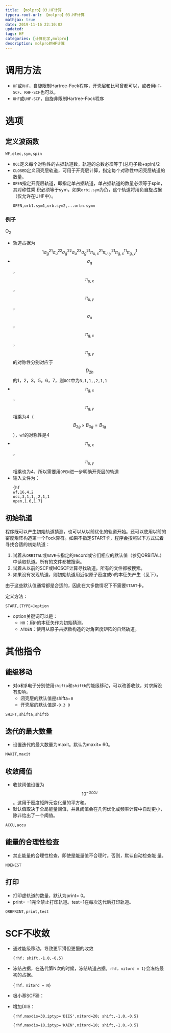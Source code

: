 ```yaml
---
title: 【molpro】03.HF计算
typora-root-url: 【molpro】03.HF计算
mathjax: true
date: 2019-11-16 22:10:02
updated: 
tags: HF
categories: [计算化学,molpro]
description: molpro的HF计算
---
```




# 调用方法

- `HF`或`RHF`，自旋限制Hartree-Fock程序，开壳层和比可曾都可以，或者用`HF-SCF`、`RHF-SCF`也可以。
- `UHF`或`UHF-SCF`，自旋非限制Hartree-Fock程序

# 选项

## 定义波函数

```
WF,elec,sym,spin
```
- `OCC`定义每个对称性的占据轨道数，轨道的总数必须等于(总电子数+spin)/2
- `CLOSED`定义闭壳层轨道，可用于开壳层计算，指定每个对称性中闭壳层轨道的数量。
- `OPEN`指定开壳层轨道，即指定单占据轨道，单占据轨道的数量必须等于spin，其对称性乘
  积必须等于sym，如果`orbi.sym`为负，这个轨道将用负自旋占据（仅允许在UHF中）。
  ```
  OPEN,orb1.sym1,orb.sym2,...orbn.symn
  ```

### 例子

O<sub>2</sub>
- 轨道占据为$$1\sigma_g^21\sigma_u^22\sigma_g^22\sigma_u^23\sigma_g^21\pi_{u,x}^21\pi_{u,y}^21\pi_{g,x}^11\pi_{g,y}^1$$
- $$\sigma_g$$，$$\pi_{u,x}$$，$$\pi_{u,y}$$，$$\sigma_u$$，$$\pi_{g,x}$$，$$\pi_{g,y}$$的对称性分别对应于$$D_{2h}$$的1，2，3，5，6，7，则`OCC`中为`3,1,1,,2,1,1`
- $$\pi_{g,x}$$，$$\pi_{g,y}$$相乘为4（$$B_{2g}\times B_{3g}=B_{1g}$$），`wf`的对称性是4
- $$\pi_{u,x}$$，$$\pi_{u,y}$$相乘也为4，所以需要用`OPEN`进一步明确开壳层的轨道
- 输入文件为：
  ```
  {hf
  wf,16,4,2
  occ,3,1,1,,2,1,1
  open,1.6,1.7} 
  ```

## 初始轨道

程序既可以产生初始轨道猜测，也可以从以前优化的轨道开始。还可以使用以前的密度矩阵构造第一个Fock算符。如果不指定START卡，程序会按照以下方式试着寻找合适的初始轨道：

1. 试着从`ORBITAL`或`SAVE`卡指定的record或它们相应的默认值（参见ORBITAL）中读取轨道。所有的文件都被搜索。
2. 试着从以前的SCF或MCSCF计算寻找轨道。所有的文件都被搜索。
3. 如果没有发现轨道，则初始轨道用近似原子密度或ℎ的本征矢产生（见下）。

由于这些默认值通常都是合适的，因此在大多数情况下不需要`START`卡。

定义方法：

```
START,[TYPE=]option
```

- option关键词可以是：
  - `H0`：用ℎ的本征矢作为初始猜测。
  - `ATDEN`：使用从原子占据数构造的对角密度矩阵的自然轨道。









# 其他指令

## 能级移动

- 对α和β电子分别使用`shifta`和`shiftb`的能级移动，可以改善收敛，对求解没有影响。
  - 闭壳层的默认值是shifta=`0`
  - 开壳层的默认值是`-0.3 0`

```
SHIFT,shifta,shiftb
```

## 迭代的最大数量

- 设置迭代的最大数量为maxit。默认为maxit= 60。

```
MAXIT,maxit
```

## 收敛阈值

- 收敛阈值设置为$$10^{-accu}$$。这用于密度矩阵元变化量的平方和。
- 默认值取决于全局能量阈值，并且阈值会在几何优化或频率计算中自动更小，除非给出了一个阈值。

```
ACCU,accu
```

## 能量的合理性检查

- 禁止能量的合理性检查，即使是能量值不合理时。否则，默认自动检查能
  量。

```
NOENEST
```

## 打印

- 打印虚轨道的数量，默认为print= 0。
- print= −1完全禁止打印轨道。test=1在每次迭代后打印轨道。

```
ORBPRINT,print,test
```



# SCF不收敛

- 通过能级移动，导致更平滑但更慢的收敛

  ```
  {rhf; shift,-1.0,-0.5}
  ```

- 冻结占据，在迭代第N次的时候，冻结轨道占据。`rhf，nitord = 1}`会冻结最初的占据。

  ```
  {rhf，nitord = N}
  ```

- 极小基SCF猜：

- 增加DIIS：

  ```
  {rhf,maxdis=30,iptyp='DIIS',nitord=20; shift,-1.0,-0.5}
  ```

  ```
  {rhf,maxdis=10,iptyp='KAIN',nitord=10; shift,-1.0,-0.5}
  ```

  